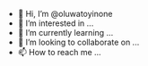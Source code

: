 - 👋 Hi, I’m @oluwatoyinone
- 👀 I’m interested in ...
- 🌱 I’m currently learning ...
- 💞️ I’m looking to collaborate on ...
- 📫 How to reach me ...

<!---
oluwatoyinone/oluwatoyinone is a ✨ special ✨ repository because its `README.md` (this file) appears on your GitHub profile.
You can click the Preview link to take a look at your changes.
--->
